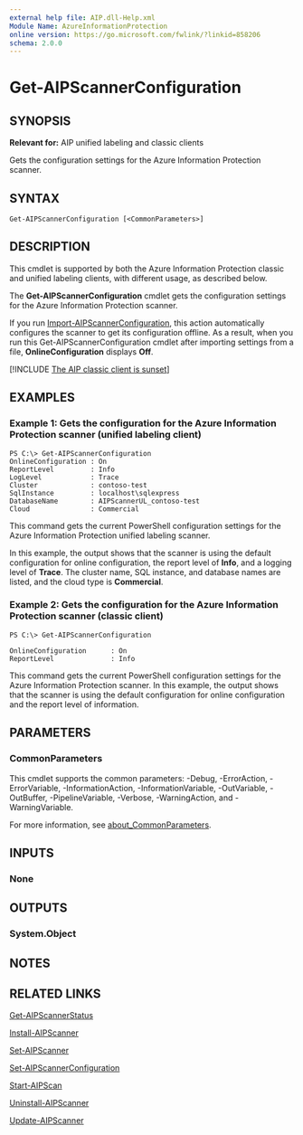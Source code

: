 ```yaml
---
external help file: AIP.dll-Help.xml
Module Name: AzureInformationProtection
online version: https://go.microsoft.com/fwlink/?linkid=858206
schema: 2.0.0
---
```


# Get-AIPScannerConfiguration

## SYNOPSIS
**Relevant for:** AIP unified labeling and classic clients

Gets the configuration settings for the Azure Information Protection scanner.

## SYNTAX

```
Get-AIPScannerConfiguration [<CommonParameters>]
```

## DESCRIPTION
This cmdlet is supported by both the Azure Information Protection classic and unified labeling clients, with different usage, as described below.

The **Get-AIPScannerConfiguration** cmdlet gets the configuration settings for the Azure Information Protection scanner. 

If you run [Import-AIPScannerConfiguration](./Import-AIPScannerConfiguration.md), this action automatically configures the scanner to get its configuration offline. As a result, when you run this Get-AIPScannerConfiguration cmdlet after importing settings from a file, **OnlineConfiguration** displays **Off**. 

[!INCLUDE [The AIP classic client is sunset](../includes/classic-client-sunset.md)]


## EXAMPLES

### Example 1: Gets the configuration for the Azure Information Protection scanner (unified labeling client)
```
PS C:\> Get-AIPScannerConfiguration
OnlineConfiguration : On
ReportLevel         : Info
LogLevel            : Trace
Cluster             : contoso-test
SqlInstance         : localhost\sqlexpress
DatabaseName        : AIPScannerUL_contoso-test
Cloud               : Commercial
```

This command gets the current PowerShell configuration settings for the Azure Information Protection unified labeling scanner. 

In this example, the output shows that the scanner is using the default configuration for online configuration, the report level of **Info**, and a logging level of **Trace**. The cluster name, SQL instance, and database names are listed, and the cloud type is **Commercial**.

### Example 2: Gets the configuration for the Azure Information Protection scanner (classic client)
```
PS C:\> Get-AIPScannerConfiguration

OnlineConfiguration      : On
ReportLevel              : Info
```

This command gets the current PowerShell configuration settings for the Azure Information Protection scanner. In this example, the output shows that the scanner is using the default configuration for online configuration and the report level of information.


## PARAMETERS

### CommonParameters
This cmdlet supports the common parameters: -Debug, -ErrorAction, -ErrorVariable, -InformationAction, -InformationVariable, -OutVariable, -OutBuffer, -PipelineVariable, -Verbose, -WarningAction, and -WarningVariable.

For more information, see [about_CommonParameters](/powershell/module/microsoft.powershell.core/about/about_commonparameters).

## INPUTS

### None

## OUTPUTS

### System.Object

## NOTES

## RELATED LINKS

[Get-AIPScannerStatus](./Get-AIPScannerStatus.md)

[Install-AIPScanner](./Install-AIPScanner.md)

[Set-AIPScanner](./Set-AIPScanner.md)

[Set-AIPScannerConfiguration](./Set-AIPScannerConfiguration.md)

[Start-AIPScan](./Start-AIPScan.md)

[Uninstall-AIPScanner](./Uninstall-AIPScanner.md)

[Update-AIPScanner](./Update-AIPScanner.md)